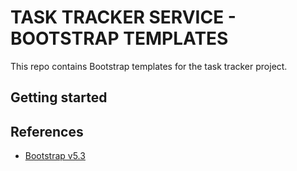 # TASK TRACKER SERVICE - BOOTSTRAP TEMPLATES

This repo contains Bootstrap templates for the task tracker project.

Getting started
---------------

[//]: # (TODO: complete getting section)

References
----------

- [Bootstrap v5.3](https://getbootstrap.com/docs/5.3/)
